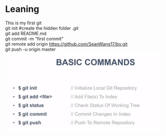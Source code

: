 # Leaning
This is my first git \
git init #create the hidden folder .git \
git add README.md\
git commit -m "first commit"\
git remote add origin https://github.com/SeanWang17/bv.git \
git push -u origin master \
![alt text](https://github.com/SeanWang17/gitLearning/blob/login/basicCommands.png)
